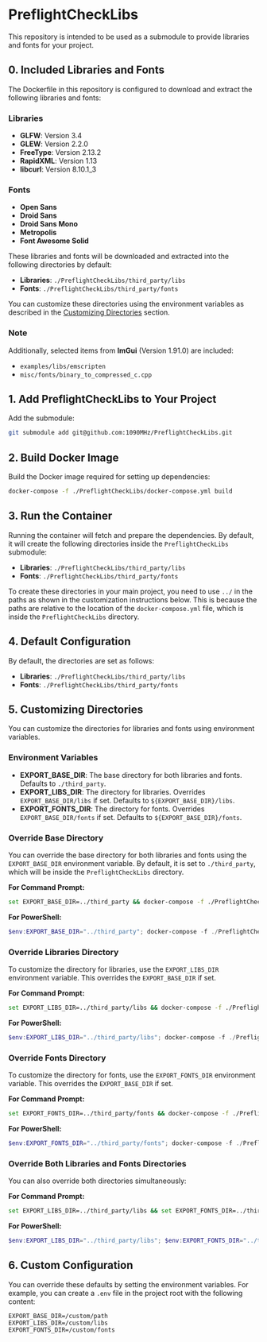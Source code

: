 # PreflightCheckLibs

This repository is intended to be used as a submodule to provide libraries and fonts for your project.

## 0. Included Libraries and Fonts

The Dockerfile in this repository is configured to download and extract the following libraries and fonts:

### Libraries
- **GLFW**: Version 3.4
- **GLEW**: Version 2.2.0
- **FreeType**: Version 2.13.2
- **RapidXML**: Version 1.13
- **libcurl**: Version 8.10.1_3

### Fonts
- **Open Sans**
- **Droid Sans**
- **Droid Sans Mono**
- **Metropolis**
- **Font Awesome Solid**

These libraries and fonts will be downloaded and extracted into the following directories by default:
- **Libraries**: `./PreflightCheckLibs/third_party/libs`
- **Fonts**: `./PreflightCheckLibs/third_party/fonts`

You can customize these directories using the environment variables as described in the [Customizing Directories](#5-customizing-directories) section.

### Note
Additionally, selected items from **ImGui** (Version 1.91.0) are included:
- `examples/libs/emscripten`
- `misc/fonts/binary_to_compressed_c.cpp`

## 1. Add PreflightCheckLibs to Your Project
Add the submodule:
```bash
git submodule add git@github.com:1090MHz/PreflightCheckLibs.git
```

## 2. Build Docker Image
Build the Docker image required for setting up dependencies:
```bash
docker-compose -f ./PreflightCheckLibs/docker-compose.yml build
```

## 3. Run the Container
Running the container will fetch and prepare the dependencies. By default, it will create the following directories inside the `PreflightCheckLibs` submodule:
- **Libraries**: `./PreflightCheckLibs/third_party/libs`
- **Fonts**: `./PreflightCheckLibs/third_party/fonts`

To create these directories in your main project, you need to use `../` in the paths as shown in the customization instructions below. This is because the paths are relative to the location of the `docker-compose.yml` file, which is inside the `PreflightCheckLibs` directory.

## 4. Default Configuration
By default, the directories are set as follows:
- **Libraries**: `./PreflightCheckLibs/third_party/libs`
- **Fonts**: `./PreflightCheckLibs/third_party/fonts`

## 5. Customizing Directories
You can customize the directories for libraries and fonts using environment variables.

### Environment Variables
- **EXPORT_BASE_DIR**: The base directory for both libraries and fonts. Defaults to `./third_party`.
- **EXPORT_LIBS_DIR**: The directory for libraries. Overrides `EXPORT_BASE_DIR/libs` if set. Defaults to `${EXPORT_BASE_DIR}/libs`.
- **EXPORT_FONTS_DIR**: The directory for fonts. Overrides `EXPORT_BASE_DIR/fonts` if set. Defaults to `${EXPORT_BASE_DIR}/fonts`.

### Override Base Directory
You can override the base directory for both libraries and fonts using the `EXPORT_BASE_DIR` environment variable. By default, it is set to `./third_party`, which will be inside the `PreflightCheckLibs` directory.

**For Command Prompt:**
```bash
set EXPORT_BASE_DIR=../third_party && docker-compose -f ./PreflightCheckLibs/docker-compose.yml up
```

**For PowerShell:**
```powershell
$env:EXPORT_BASE_DIR="../third_party"; docker-compose -f ./PreflightCheckLibs/docker-compose.yml up
```

### Override Libraries Directory
To customize the directory for libraries, use the `EXPORT_LIBS_DIR` environment variable. This overrides the `EXPORT_BASE_DIR` if set.

**For Command Prompt:**
```bash
set EXPORT_LIBS_DIR=../third_party/libs && docker-compose -f ./PreflightCheckLibs/docker-compose.yml up
```

**For PowerShell:**
```powershell
$env:EXPORT_LIBS_DIR="../third_party/libs"; docker-compose -f ./PreflightCheckLibs/docker-compose.yml up
```

### Override Fonts Directory
To customize the directory for fonts, use the `EXPORT_FONTS_DIR` environment variable. This overrides the `EXPORT_BASE_DIR` if set.

**For Command Prompt:**
```bash
set EXPORT_FONTS_DIR=../third_party/fonts && docker-compose -f ./PreflightCheckLibs/docker-compose.yml up
```

**For PowerShell:**
```powershell
$env:EXPORT_FONTS_DIR="../third_party/fonts"; docker-compose -f ./PreflightCheckLibs/docker-compose.yml up
```

### Override Both Libraries and Fonts Directories
You can also override both directories simultaneously:

**For Command Prompt:**
```bash
set EXPORT_LIBS_DIR=../third_party/libs && set EXPORT_FONTS_DIR=../third_party/fonts && docker-compose -f ./PreflightCheckLibs/docker-compose.yml up
```

**For PowerShell:**
```powershell
$env:EXPORT_LIBS_DIR="../third_party/libs"; $env:EXPORT_FONTS_DIR="../third_party/fonts"; docker-compose -f ./PreflightCheckLibs/docker-compose.yml up
```

## 6. Custom Configuration
You can override these defaults by setting the environment variables. For example, you can create a `.env` file in the project root with the following content:

```env
EXPORT_BASE_DIR=/custom/path
EXPORT_LIBS_DIR=/custom/libs
EXPORT_FONTS_DIR=/custom/fonts
```
